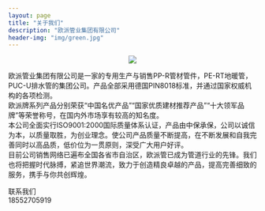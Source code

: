 ```yaml
---
layout: page
title: "关于我们"
description: "欧派管业集团有限公司"
header-img: "img/green.jpg"
---
```



<center>
    <p><img src="http://otzyx82p7.bkt.clouddn.com/%E5%BE%AE%E4%BF%A1%E5%9B%BE%E7%89%87_20180315163451.jpg" align="center"></p>
</center>

欧派管业集团有限公司是一家的专用生产与销售PP-R管材管件，PE-RT地暖管，PUC-U排水管的集团公司。产品全部采用德国PIN8018标准，并通过国家权威机构的各项检测。  
欧派牌系列产品分别荣获“中国名优产品”“国家优质建材推荐产品”“十大领军品牌”等荣誉称号，在国内外市场享有较高的知名度。            
本公司全面实行ISO9001:2000国际质量体系认证，产品由中保承保，公司以诚信为本，以质量取胜，为创业理念。使公司产品质量不断提高，在不断发展和自我完善同时以高品质，低价位为一贯原则，深受广大用户好评。                     
目前公司销售网络已遍布全国各省市自治区，欧派管已成为管道行业的先锋。我们也将把握时代脉搏，紧追世界潮流，致力于创造精良卓越的产品，提高完善细致的服务，携手与你共创辉煌。  




联系我们  
18552705919  
